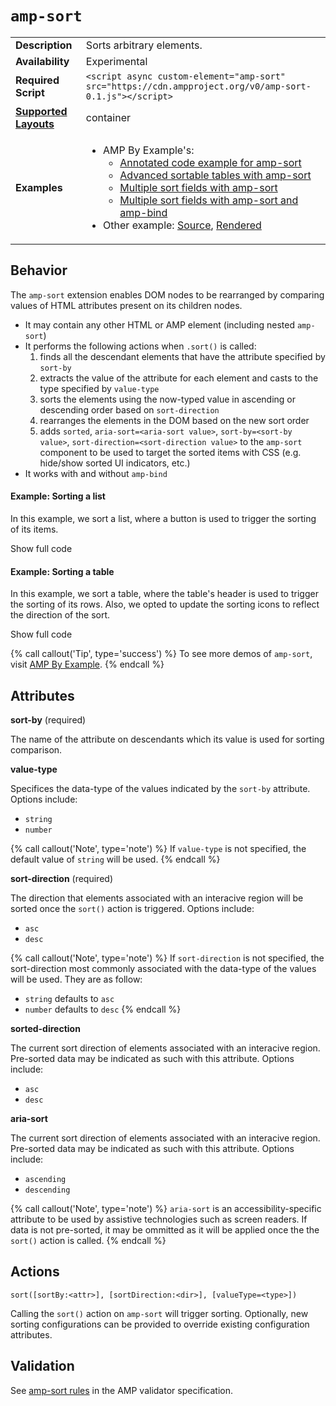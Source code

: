 <!--
Copyright 2017 The AMP HTML Authors. All Rights Reserved.

Licensed under the Apache License, Version 2.0 (the "License");
you may not use this file except in compliance with the License.
You may obtain a copy of the License at

      http://www.apache.org/licenses/LICENSE-2.0

Unless required by applicable law or agreed to in writing, software
distributed under the License is distributed on an "AS-IS" BASIS,
WITHOUT WARRANTIES OR CONDITIONS OF ANY KIND, either express or implied.
See the License for the specific language governing permissions and
limitations under the License.
-->

# <a name="`amp-sort`"></a> `amp-sort`

<table>
  <tr>
    <td class="col-fourty"><strong>Description</strong></td>
    <td>Sorts arbitrary elements.</td>
  </tr>
  <tr>
    <td class="col-fourty"><strong>Availability</strong></td>
    <td>Experimental</td>
  </tr>
  <tr>
    <td class="col-fourty"><strong>Required Script</strong></td>
    <td><code>&lt;script async custom-element="amp-sort" src="https://cdn.ampproject.org/v0/amp-sort-0.1.js">&lt;/script></code></td>
  </tr>
  <tr>
    <td class="col-fourty"><strong><a href="https://www.ampproject.org/docs/guides/responsive/control_layout.html">Supported Layouts</a></strong></td>
    <td>container</td>
  </tr>
  <tr>
    <td width="col-fourty"><strong>Examples</strong></td>
    <td>
      <ul>
        <li>AMP By Example's:
          <ul>
            <li><a href="https://ampbyexample.com/components/amp-sort/">Annotated code example for amp-sort</a></li>
            <li><a href="https://ampbyexample.com/advanced/sortable_tables_with_amp-sort/">Advanced sortable tables with amp-sort</a></li>
            <li><a href="https://ampbyexample.com/advanced/multiple_sort_fields_with_amp-sort/">Multiple sort fields with amp-sort</a></li>
            <li><a href="https://ampbyexample.com/advanced/multiple_sort_fields_with_amp-sort_and_amp-bind/">Multiple sort fields with amp-sort and amp-bind</a></li>
          </ul>
        </li>
        <li>Other example:
          <a href="https://github.com/ampproject/amphtml/blob/master/examples/amp-sort.amp.html">Source</a>,
          <a href="https://cdn.rawgit.com/ampproject/amphtml/master/examples/amp-sort.amp.html">Rendered</a>
        </li>
      </ul>
    </td>
  </tr>
</table>

## Behavior

The `amp-sort` extension enables DOM nodes to be rearranged by comparing values of HTML attributes present on its children nodes.

- It may contain any other HTML or AMP element (including nested `amp-sort`)
- It performs the following actions when `.sort()` is called:
    1. finds all the descendant elements that have the attribute specified by `sort-by`
    1. extracts the value of the attribute for each element and casts to the type specified by `value-type`
    1. sorts the elements using the now-typed value in ascending or descending order based on `sort-direction`
    1. rearranges the elements in the DOM based on the new sort order
    1. adds `sorted`, `aria-sort=<aria-sort value>`, `sort-by=<sort-by value>`, `sort-direction=<sort-direction value>` to the `amp-sort` component to be used to target the sorted items with CSS (e.g. hide/show sorted UI indicators, etc.)
- It works with and without `amp-bind`

#### Example: Sorting a list

In this example, we sort a list, where a button is used to trigger the sorting of its items.

<!-- embedded example - displays in ampproject.org -->
<div>
<amp-iframe height="304"
            layout="fixed-height"
            sandbox="allow-scripts allow-forms"
            resizable
            src="https://derekcecillewis.github.io/amp-samples/samples/ampsort.basic-list.embed.html">
  <div overflow tabindex="0" role="button" aria-label="Show more">Show full code</div>
  <div placeholder></div> 
</amp-iframe>
</div>

#### Example: Sorting a table

In this example, we sort a table, where the table's header is used to trigger the sorting of its rows. Also, we opted to update the sorting icons to reflect the direction of the sort.

<!-- embedded example - displays in ampproject.org -->
<div>
<amp-iframe height="627"
            layout="fixed-height"
            sandbox="allow-scripts allow-forms"
            resizable
            src="https://derekcecillewis.github.io/amp-samples/samples/ampsort.basic-table.embed.html">
  <div overflow tabindex="0" role="button" aria-label="Show more">Show full code</div>
  <div placeholder></div> 
</amp-iframe>
</div>

{% call callout('Tip', type='success') %}
To see more demos of `amp-sort`, visit [AMP By Example](https://ampbyexample.com/components/amp-sort/).
{% endcall %}

## Attributes

**sort-by** (required)

The name of the attribute on descendants which its value is used for sorting comparison.

**value-type**

Specifices the data-type of the values indicated by the `sort-by` attribute. Options include:

- `string`
- `number`

{% call callout('Note', type='note') %}
If `value-type` is not specified, the default value of `string` will be used.
{% endcall %}

**sort-direction** (required)

The direction that elements associated with an interacive region will be sorted once the `sort()` action is triggered. Options include:

- `asc`
- `desc`

{% call callout('Note', type='note') %}
If `sort-direction` is not specified, the sort-direction most commonly associated with the data-type of the values will be used. They are as follow:
- `string` defaults to `asc`
- `number` defaults to `desc`
{% endcall %}

**sorted-direction**

The current sort direction of elements associated with an interacive region. Pre-sorted data may be indicated as such with this attribute. Options include:
- `asc`
- `desc`

**aria-sort**

The current sort direction of elements associated with an interacive region. Pre-sorted data may be indicated as such with this attribute. Options include:
- `ascending`
- `descending`

{% call callout('Note', type='note') %}
`aria-sort` is an accessibility-specific attribute to be used by assistive technologies such as screen readers. If data is not pre-sorted, it may be ommitted as it will be applied once the the `sort()` action is called.
{% endcall %}

## Actions

`sort([sortBy:<attr>], [sortDirection:<dir>], [valueType=<type>])`

Calling the `sort()` action on `amp-sort` will trigger sorting. Optionally, new sorting configurations can be provided to override existing configuration attributes.

## Validation
See [amp-sort rules](https://github.com/ampproject/amphtml/blob/master/extensions/amp-sort/0.1/validator-amp-sort.protoascii) in the AMP validator specification.
